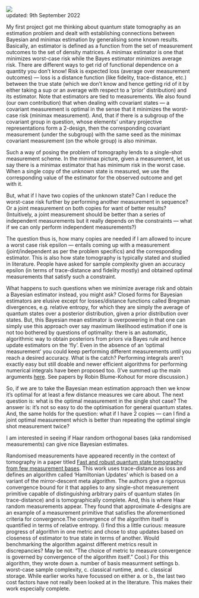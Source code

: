 <img src="images/peepal.gif" style="display: block; margin: auto;" />
updated: 9th September 2022

My first project got me thinking about quantum state tomography as an estimation problem and dealt with establishing connections between Bayesian and minimax estimation by generalising some known results. Basically, an estimator is defined as a function from the set of measurement outcomes to the set of density matrices. A minimax estimator is one that minimizes worst-case risk while the Bayes estimator minimizes average risk. There are different ways to get rid of functional dependence on a quantity you don’t know! Risk is expected loss (average over measurement outcomes) — loss is a distance function (like fidelity, trace-distance, etc.) between the true state (which we don’t know and hence getting rid of it by either taking a sup or an average with respect to a ‘prior’ distribution) and its estimator. Note that estimators are tied to measurements. We also found (our own contribution) that when dealing with covariant states — a covariant measurement is optimal in the sense that it minimizes the worst-case risk (minimax measurement). And, that if there is a subgroup of the covariant group in question, whose elements’ unitary projective representations form a 2-design, then the corresponding covariant measurement (under the subgroup) with the same seed as the minimax covariant measurement (on the whole group) is also minimax.

Such a way of posing the problem of tomography lends to a single-shot measurement scheme. In the minimax picture, given a measurement, let us say there is a minimax estimator that has minimum risk in the worst case. When a single copy of the unknown state is measured, we use the corresponding value of the estimator for the observed outcome and get with it.

But, what if I have two copies of the unknown state? Can I reduce the worst-case risk further by performing another measurement in sequence? Or a joint measurement on both copies for want of better results? (Intuitively, a joint measurement should be better than a series of independent measurements but it really depends on the constraints — what if we can only perform independent measurements?)

The question thus is, how many copies are needed if I am allowed to incure a worst case risk epsilon — entails coming up with a measurement (joint/independent as per the problem specifics) and the corresponding estimator. This is also how state tomography is typically stated and studied in literature. People have asked for sample complexity given an accuracy epsilon (in terms of trace-distance and fidelity mostly) and obtained optimal measurements that satisfy such a constraint.

What happens to such questions when we minimize average risk and obtain a Bayesian estimator instead, you might ask? Closed forms for Bayesian estimators are elusive except for losses/distance functions called Bregman divergences, e.g. relative entropy, for which they are simply the average of quantum states over a posterior distribution, given a prior distribution over states. But, this Bayesian mean estimator is overpowering in that one can simply use this approach over say maximum likelihood estimation if one is not too bothered by questions of optimality: there is an automatic, algorithmic way to obtain posteriors from priors via Bayes rule and hence update estimators on the ‘fly’. Even in the absence of an ‘optimal measurement’ you could keep performing different measurements until you reach a desired accuracy. What is the catch? Performing integrals aren’t exactly easy but still doable and newer efficient algorithms for performing numerical integrals have been proposed too. (I’ve summed up the main arguments [here](https://vimeo.com/748021745). See papers by Robin Blume-Kohout for more discussion.)

So, if we are to take the Bayesian mean estimation approach then we know it’s optimal for at least a few distance measures we care about. The next question is: what is the optimal measurement in the single shot case? The answer is: it’s not so easy to do the optimisation for general quantum states. And, the same holds for the question: what if I have 2 copies — can I find a joint optimal measurement which is better than repeating the optimal single shot measurement twice?

I am interested in seeing if Haar random orthogonal bases (aka randomised measurements) can give nice Bayesian estimates.

Randomised measurements have appeared recently in the context of tomography in a paper titled [Fast and robust quantum state tomography from few measurement bases](https://arxiv.org/abs/2009.08216). This work uses trace-distance as loss and defines an algorithm called ‘Hamiltonian Updates’ which is based on a variant of the mirror-descent meta algorithm. The authors give a rigorous convergence bound for it that applies to any single-shot measurement primitive capable of distinguishing arbitrary pairs of quantum states (in trace-distance) and is tomographically complete. And, this is where Haar random measurements appear. They found that approximate 4-designs are an example of a measurement primitive that satisfies the aforementioned criteria for convergence.The convergence of the algorithm itself is quantified in terms of relative entropy. (I find this a little curious: measure progress of algorithm in one metric and chose to stop updates based on closeness of estimator to true state in terms of another. Would benchmarking the algorithm against different metrics result in discrepancies? May be not. “The choice of metric to measure convergence is governed by convergence of the algorithm itself.” Cool.) For this algorithm, they wrote down a. number of basis measurment settings b. worst-case sample complexity, c. classical runtime, and c. classical storage. While earlier works have focussed on either a. or b., the last two cost factors have not really been looked at in the literature. This makes their work especially complete.

